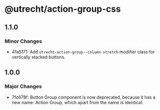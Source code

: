 # @utrecht/action-group-css

## 1.1.0

### Minor Changes

- 41a5171: Add `utrecht-action-group--column-stretch` modifier class for vertically stacked buttons.

## 1.0.0

### Major Changes

- 7fc678f: Button Group component is now deprecated, because it has a new name: Action Group, which apart from the name is identical.
